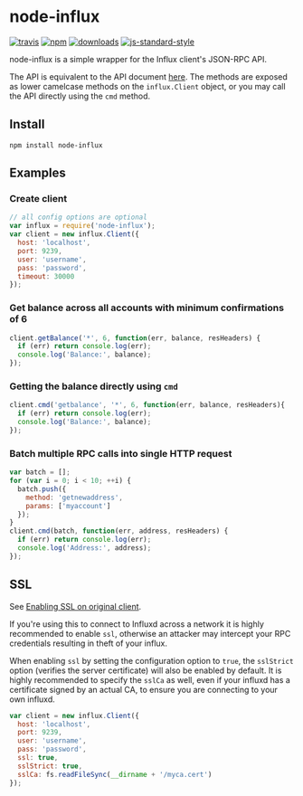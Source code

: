 # node-influx
[![travis][travis-image]][travis-url]
[![npm][npm-image]][npm-url]
[![downloads][downloads-image]][downloads-url]
[![js-standard-style][standard-image]][standard-url]

[travis-image]: https://travis-ci.org/influxteam/node-influx.svg?branch=master
[travis-url]: https://travis-ci.org/influxteam/node-influx

[npm-image]: https://img.shields.io/npm/v/influx.svg?style=flat
[npm-url]: https://npmjs.org/package/node-influx

[downloads-image]: https://img.shields.io/npm/dm/influx.svg?style=flat
[downloads-url]: https://npmjs.org/package/node-influx

[standard-image]: https://img.shields.io/badge/code%20style-standard-brightgreen.svg?style=flat
[standard-url]: http://standardjs.com

node-influx is a simple wrapper for the Influx client's JSON-RPC API.

The API is equivalent to the API document [here](https://en.bitcoin.it/wiki/Original_Bitcoin_client/API_Calls_list).
The methods are exposed as lower camelcase methods on the `influx.Client`
object, or you may call the API directly using the `cmd` method.

## Install

`npm install node-influx`

## Examples

### Create client
```js
// all config options are optional
var influx = require('node-influx');
var client = new influx.Client({
  host: 'localhost',
  port: 9239,
  user: 'username',
  pass: 'password',
  timeout: 30000
});
```

### Get balance across all accounts with minimum confirmations of 6

```js
client.getBalance('*', 6, function(err, balance, resHeaders) {
  if (err) return console.log(err);
  console.log('Balance:', balance);
});
```
### Getting the balance directly using `cmd`

```js
client.cmd('getbalance', '*', 6, function(err, balance, resHeaders){
  if (err) return console.log(err);
  console.log('Balance:', balance);
});
```

### Batch multiple RPC calls into single HTTP request

```js
var batch = [];
for (var i = 0; i < 10; ++i) {
  batch.push({
    method: 'getnewaddress',
    params: ['myaccount']
  });
}
client.cmd(batch, function(err, address, resHeaders) {
  if (err) return console.log(err);
  console.log('Address:', address);
});
```

## SSL
See [Enabling SSL on original client](https://en.bitcoin.it/wiki/Enabling_SSL_on_original_client_daemon).

If you're using this to connect to Influxd across a network it is highly
recommended to enable `ssl`, otherwise an attacker may intercept your RPC credentials
resulting in theft of your influx.

When enabling `ssl` by setting the configuration option to `true`, the `sslStrict`
option (verifies the server certificate) will also be enabled by default. It is
highly recommended to specify the `sslCa` as well, even if your influxd has
a certificate signed by an actual CA, to ensure you are connecting
to your own influxd.

```js
var client = new influx.Client({
  host: 'localhost',
  port: 9239,
  user: 'username',
  pass: 'password',
  ssl: true,
  sslStrict: true,
  sslCa: fs.readFileSync(__dirname + '/myca.cert')
});
```
